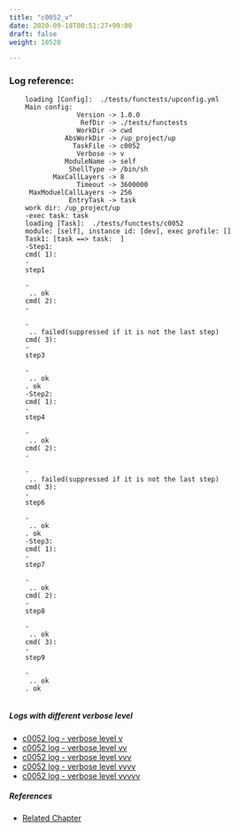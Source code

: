 ```yaml
---
title: "c0052_v"
date: 2020-09-18T00:51:27+99:00
draft: false
weight: 10520

---
```


### Log reference: <no value>

```
    loading [Config]:  ./tests/functests/upconfig.yml
    Main config:
                 Version -> 1.0.0
                  RefDir -> ./tests/functests
                 WorkDir -> cwd
              AbsWorkDir -> /up_project/up
                TaskFile -> c0052
                 Verbose -> v
              ModuleName -> self
               ShellType -> /bin/sh
           MaxCallLayers -> 8
                 Timeout -> 3600000
     MaxModuelCallLayers -> 256
               EntryTask -> task
    work dir: /up_project/up
    -exec task: task
    loading [Task]:  ./tests/functests/c0052
    module: [self], instance id: [dev], exec profile: []
    Task1: [task ==> task:  ]
    -Step1:
    cmd( 1):
    -
    step1
    
    -
     .. ok
    cmd( 2):
    -
    
    -
     .. failed(suppressed if it is not the last step)
    cmd( 3):
    -
    step3
    
    -
     .. ok
    . ok
    -Step2:
    cmd( 1):
    -
    step4
    
    -
     .. ok
    cmd( 2):
    -
    
    -
     .. failed(suppressed if it is not the last step)
    cmd( 3):
    -
    step6
    
    -
     .. ok
    . ok
    -Step3:
    cmd( 1):
    -
    step7
    
    -
     .. ok
    cmd( 2):
    -
    step8
    
    -
     .. ok
    cmd( 3):
    -
    step9
    
    -
     .. ok
    . ok
    
```

##### Logs with different verbose level
* [c0052 log - verbose level v](../../logs/c0052_v)
* [c0052 log - verbose level vv](../../logs/c0052_vv)
* [c0052 log - verbose level vvv](../../logs/c0052_vvv)
* [c0052 log - verbose level vvvv](../../logs/c0052_vvvv)
* [c0052 log - verbose level vvvvv](../../logs/c0052_vvvvv)

##### References
* [Related Chapter](../../shell-func/c0052)
